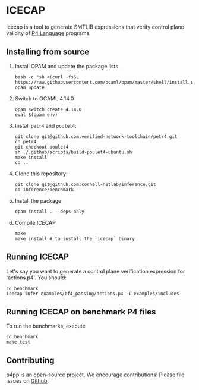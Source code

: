 # ICECAP

icecap is a tool to generate SMTLIB expressions that verify control plane validity of [P4 Language](https://p4.org) programs.


## Installing from source

1. Install OPAM and update the package lists
    ```
    bash -c "sh <(curl -fsSL https://raw.githubusercontent.com/ocaml/opam/master/shell/install.sh)"
    opam update
    ```

2. Switch to OCAML 4.14.0
    ```
    opam switch create 4.14.0
    eval $(opam env)
    ```
    
3. Install `petr4` and `poulet4`:
   ```
   git clone git@github.com:verified-network-toolchain/petr4.git
   cd petr4
   git checkout poulet4
   sh ./.github/scripts/build-poulet4-ubuntu.sh
   make install
   cd ..
   ```
  
4. Clone this repository:
   ```
   git clone git@github.com:cornell-netlab/inference.git
   cd inference/benchmark
   ```

5. Install the package
   ```
   opam install . --deps-only
   ```

6. Compile ICECAP
   ```
   make 
   make install # to install the `icecap` binary
   ```

## Running ICECAP
Let's say you want to generate a control plane verification expression for 'actions.p4'. You should:
```
cd benchmark
icecap infer examples/bf4_passing/actions.p4 -I examples/includes
```

## Running ICECAP on benchmark P4 files

To run the benchmarks, execute
```
cd benchmark
make test
```

## Contributing

p4pp is an open-source project. We encourage contributions!
Please file issues on
[Github](https://github.com/cornell-netlab/inference/issues).


